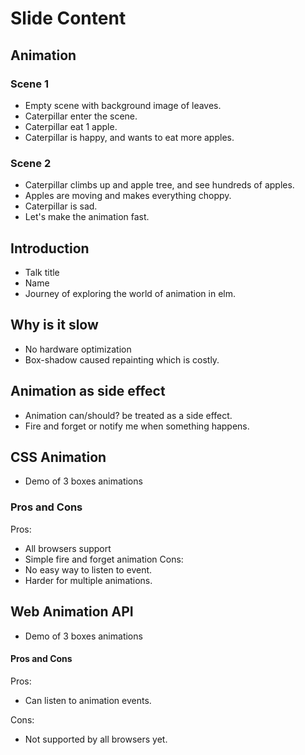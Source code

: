 # Slide Content

## Animation
### Scene 1
- Empty scene with background image of leaves.
- Caterpillar enter the scene.
- Caterpillar eat 1 apple.
- Caterpillar is happy, and wants to eat more apples.

### Scene 2
- Caterpillar climbs up and apple tree, and see hundreds of apples.
- Apples are moving and makes everything choppy.
- Caterpillar is sad.
- Let's make the animation fast.

## Introduction
- Talk title
- Name
- Journey of exploring the world of animation in elm.

## Why is it slow
- No hardware optimization
- Box-shadow caused repainting which is costly.

## Animation as side effect
- Animation can/should? be treated as a side effect.
- Fire and forget or notify me when something happens.

## CSS Animation
- Demo of 3 boxes animations

### Pros and Cons
Pros:
- All browsers support
- Simple fire and forget animation
Cons:
- No easy way to listen to event.
- Harder for multiple animations.

## Web Animation API
- Demo of 3 boxes animations

#### Pros and Cons
Pros:
- Can listen to animation events.

Cons:
- Not supported by all browsers yet.

